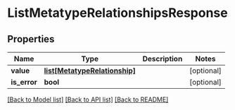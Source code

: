 # ListMetatypeRelationshipsResponse

## Properties
Name | Type | Description | Notes
------------ | ------------- | ------------- | -------------
**value** | [**list[MetatypeRelationship]**](MetatypeRelationship.md) |  | [optional] 
**is_error** | **bool** |  | [optional] 

[[Back to Model list]](../README.md#documentation-for-models) [[Back to API list]](../README.md#documentation-for-api-endpoints) [[Back to README]](../README.md)

